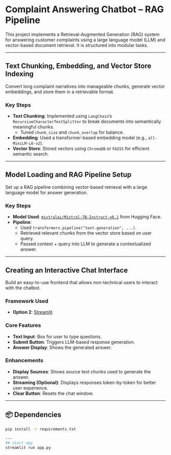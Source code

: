 # Complaint Answering Chatbot – RAG Pipeline

This project implements a Retrieval-Augmented Generation (RAG) system for answering customer complaints using a large language model (LLM) and vector-based document retrieval. It is structured into modular tasks.

---

## Text Chunking, Embedding, and Vector Store Indexing


Convert long complaint narratives into manageable chunks, generate vector embeddings, and store them in a retrievable format.

### Key Steps
- **Text Chunking**: Implemented using `LangChain`’s `RecursiveCharacterTextSplitter` to break documents into semantically meaningful chunks.
  - Tuned `chunk_size` and `chunk_overlap` for balance.
- **Embedding**: Used a transformer-based embedding model (e.g., `all-MiniLM-L6-v2`).
- **Vector Store**: Stored vectors using `ChromaDB` or `FAISS` for efficient semantic search.

---

## Model Loading and RAG Pipeline Setup


Set up a RAG pipeline combining vector-based retrieval with a large language model for answer generation.

### Key Steps
- **Model Used**: [`mistralai/Mistral-7B-Instruct-v0.1`](https://huggingface.co/mistralai/Mistral-7B-Instruct-v0.1) from Hugging Face.
- **Pipeline**:
  - Used `transformers.pipeline("text-generation", ...)`.
  - Retrieved relevant chunks from the vector store based on user query.
  - Passed context + query into LLM to generate a contextualized answer.



---

## Creating an Interactive Chat Interface

Build an easy-to-use frontend that allows non-technical users to interact with the chatbot.

###  Framework Used
- **Option 2**: [Streamlit](https://streamlit.io/)

### Core Features
- **Text Input**: Box for user to type questions.
- **Submit Button**: Triggers LLM-based response generation.
- **Answer Display**: Shows the generated answer.

### Enhancements
- **Display Sources**: Shows source text chunks used to generate the answer.
- **Streaming (Optional)**: Displays responses token-by-token for better user experience.
- **Clear Button**: Resets the chat window.

---

## 📦 Dependencies

```bash
pip install -r requirements.txt

---
## start app
streamlit run app.py
